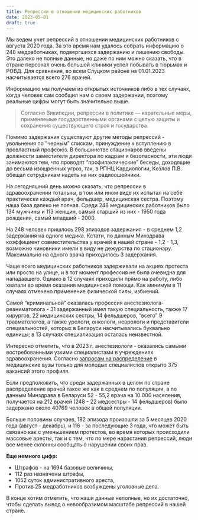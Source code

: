 ```yaml
---
title: Репрессии в отношении медицинских работников
date: 2023-05-01
draft: true
---
```

Мы ведем учет репрессий в отношении медицинских работников с августа 2020 года. За это время нам удалось собрать информацию о 248 медработниках, подвергшихся задержанию и лишению свободы. Это далеко не полные данные, но даже по ним можно сказать, что в стране персонал очень большой клиники успел побывать в тюрьмах и РОВД. Для сравнения, во всем Слуцком районе на 01.01.2023 насчитывается всего 276 врачей.
   
Информацию мы получаем из открытых источников либо в тех случаях, когда человек сам сообщил нам о своем задержании, поэтому реальные цифры могут быть значительно выше.

> Согласно Википедии, репрессии в политике — карательные меры, применяемые государственными органами с целью защиты и сохранения существующего строя и государства.

Помимо задержания существуют другие методы репрессий - увольнения по “черным” спискам, принуждение к вступлению в провластный профсоюз. В большинстве стационаров введены должности заместителя директора по кадрам и безопасности, эти люди занимаются тем, что проводят “профилактические” беседы, доходящие до весьма изощренных угроз, так, в РПНЦ Кардиологии, Козлов П.В. обещал сотрудникам надеть на них радиоошейники.
    
На сегодняшний день можно сказать, что репрессии в здравоохранении тотальны, в том или ином виде их испытал на себе практически каждый врач, фельдшер, медицинская сестра. Поэтому наша база далеко не полная.
Среди 248 медицинских работников было 134 мужчины и 113 женщин, самый старший из них - 1950 года рождения, самый младший - 2000.

На 248 человек пришлось 298 эпизодов задержания - в среднем 1,2 задержания на одного медика. Кстати, по данным Минздрава коэффициент совместительства у врачей в нашей стране - 1,2 - 1,3, возможно чиновники имели в виду не дежурства по стационару. Максимально на одного врача приходилось 3 задержания.

Чаще всего медицинских работников задерживали на акциях протеста или просто на улице, и в тот момент профессия не была очевидна для нападавшего. Однако в 12 случаях приходили прямо на работу, либо хватали во время оказания медицинской помощи. Как минимум в 11 случаях отмечено применение физической силы, избиений.

Самой “криминальной” оказалась профессия анестезиолога-реаниматолога - 31 задержанный имел такую специальность, также 17 хирургов, 22 медицинских сестры, 14 фельдшеров, “всего” 9 травматологов, а также урологи, онкологи, неврологи и представители специальностей, которых в Беларуси насчитывались буквально единицы; в 13 случаях специализация осталась неизвестной.

Интересно отметить, что в 2023 г. анестезиологи - оказались самыми востребованными узкими специалистами в учреждениях здравоохранения. Согласно [запросам на распределение](https://gsmu.by/upload/file/raspredelenie/potrebnost/2023/org_mz.pdf&sa=D&source=docs&ust=1691587327105443&usg=AOvVaw21bsMY810Cf-FSPie8MPkb) в медицинские вузы только для молодых специалистов открыто 375 вакансий этого профиля.

Если предположить, что среди задержанных в целом по стране распределение врачей такое же как в среднем по популяции, а по данным Минздрава в Беларуси 52 - 55,2 врача на 10 000 населения, получается на 212 врачей (248 - 22 медсестры - 14 фельдшеров) было задержано около 40769 человек в общей популяции.

Больше половины случаев, 182 эпизода произошли за 5 месяцев 2020 года (август - декабрь), и 116 - за последующие 3 года, что может быть связано как с уменьшением протестов, во время которых происходили массовые аресты, так и с тем, что по мере нарастания репрессий, люди все менее склонны сообщать о нарушении своих прав.


**Еще немного цифр:**

- Штрафов - на 1694 базовые величины,
- 112 раз назначены штрафы,
- 1052 суток административного ареста,
- Против 25 медработников возбуждены уголовные дела.

В конце хотим отметить, что наши данные неполные, но их достаточно, чтобы сделать вывод о невообразимом масштабе репрессий в нашей стране.

